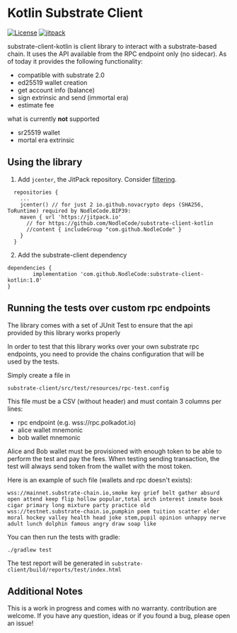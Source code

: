 # Kotlin Substrate Client
[![License](https://img.shields.io/badge/License-Apache%202.0-blue.svg)](https://opensource.org/licenses/Apache-2.0)
[![jitpack](https://jitpack.io/v/NodleCode/substrate-client-kotlin.svg)](https://jitpack.io/#NodleCode/substrate-client-kotlin)

substrate-client-kotlin is client library to interact with a substrate-based chain.
It uses the API available from the RPC endpoint only (no sidecar).
As of today it provides the following functionality:

* compatible with substrate 2.0
* ed25519 wallet creation
* get account info (balance)
* sign extrinsic and send (immortal era)
* estimate fee

what is currently **not** supported

* sr25519 wallet
* mortal era extrinsic

## Using the library

1. Add `jcenter`, the JitPack repository. Consider [filtering](https://docs.gradle.org/current/userguide/declaring_repositories.html#sec:declaring-repository-filter).
```
  repositories {
    ...
    jcenter() // for just 2 io.github.novacrypto deps (SHA256, ToRuntime) required by NodleCode.BIP39:
    maven { url 'https://jitpack.io'
      // for https://github.com/NodleCode/substrate-client-kotlin
      //content { includeGroup "com.github.NodleCode" }
    }  
  }

```

2. Add the substrate-client dependency
```
dependencies {
        implementation 'com.github.NodleCode:substrate-client-kotlin:1.0'
}
```


## Running the tests over custom rpc endpoints

The library comes with a set of JUnit Test to ensure that the api  
provided by this library works properly

In order to test that this library works over your own substrate rpc  
endpoints, you need to provide the chains configuration that will be  
used by the tests.

Simply create a file in

```
substrate-client/src/test/resources/rpc-test.config
```

This file must be a CSV (without header) and must contain 3 columns per lines:
* rpc endpoint (e.g. wss://rpc.polkadot.io)
* alice wallet mnemonic
* bob wallet mnemonic

Alice and Bob wallet must be provisioned with enough token to be able
to perform the test and pay the fees. When testing sending transaction,
the test will always send token from the wallet with the most token.

Here is an example of such file (wallets and rpc doesn't exists):
```
wss://mainnet.substrate-chain.io,smoke key grief belt gather absurd open attend keep flip hollow popular,total arch interest inmate book cigar primary long mixture party practice old
wss://testnet.substrate-chain.io,pumpkin poem tuition scatter elder moral hockey valley health head joke stem,pupil opinion unhappy nerve adult lunch dolphin famous angry draw soap like
```

You can then run the tests with gradle:

```
./gradlew test
```

The test report will be generated in `substrate-client/build/reports/test/index.html`

## Additional Notes

This is a work in progress and comes with no warranty.
contribution are welcome. If you have any question, ideas or if you found a bug, please open an issue!
